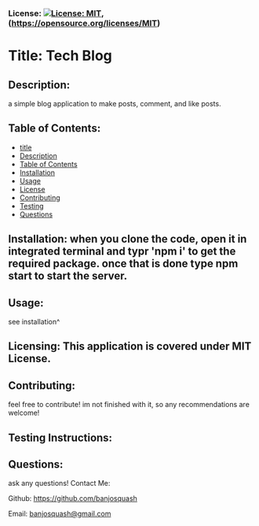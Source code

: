 
### License: [![License: MIT](https://img.shields.io/badge/License-MIT-yellow.svg)](https://opensource.org/licenses/MIT), (https://opensource.org/licenses/MIT)

# Title: Tech Blog

## Description:
a simple blog application to make posts, comment, and like posts.
## Table of Contents:
* [title](#title)
* [Description](#description)
* [Table of Contents](#table-of-contents)
* [Installation](#installation)
* [Usage](#usage)
* [License](#license)
* [Contributing](#contributing)
* [Testing](#testing)
* [Questions](#questions)
      
## Installation: when you clone the code, open it in integrated terminal and typr 'npm i' to get the required package. once that is done type npm start  to start the server.

## Usage: 
see installation^
## Licensing: This application is covered under MIT License.

## Contributing: 
feel free to contribute! im not finished with it, so any recommendations are welcome!
## Testing Instructions: 

## Questions: 
ask any questions!
Contact Me:

Github: https://github.com/banjosquash

Email: banjosquash@gmail.com
